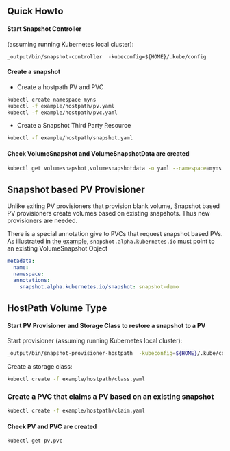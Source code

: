 ## Quick Howto


#### Start Snapshot Controller 

(assuming running Kubernetes local cluster):
```
_output/bin/snapshot-controller  -kubeconfig=${HOME}/.kube/config
```

####  Create a snapshot
 * Create a hostpath PV and PVC
```bash
kubectl create namespace myns
kubectl -f example/hostpath/pv.yaml
kubectl -f example/hostpath/pvc.yaml
```
 * Create a Snapshot Third Party Resource 
```bash
kubectl -f example/hostpath/snapshot.yaml
```

#### Check VolumeSnapshot and VolumeSnapshotData are created

```bash
kubectl get volumesnapshot,volumesnapshotdata -o yaml --namespace=myns
```

## Snapshot based PV Provisioner

Unlike exiting PV provisioners that provision blank volume, Snapshot based PV provisioners create volumes based on existing snapshots. Thus new provisioners are needed.

There is a special annotation give to PVCs that request snapshot based PVs. As illustrated in [the example](examples/hostpath/claim.yaml), `snapshot.alpha.kubernetes.io` must point to an existing VolumeSnapshot Object
```yaml
metadata:
  name: 
  namespace: 
  annotations:
    snapshot.alpha.kubernetes.io/snapshot: snapshot-demo
```

## HostPath Volume Type

#### Start PV Provisioner and Storage Class to restore a snapshot to a PV

Start provisioner (assuming running Kubernetes local cluster):
```bash
_output/bin/snapshot-provisioner-hostpath  -kubeconfig=${HOME}/.kube/config
```

Create a storage class:
```bash
kubectl create -f example/hostpath/class.yaml
```

### Create a PVC that claims a PV based on an existing snapshot 

```bash
kubectl create -f example/hostpath/claim.yaml
```

#### Check PV and PVC are created

```bash
kubectl get pv,pvc
```
  
